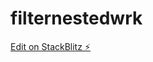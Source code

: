 # filternestedwrk

[Edit on StackBlitz ⚡️](https://stackblitz.com/edit/filtered-nested-multi-select-tree-demo-k4msv8)
